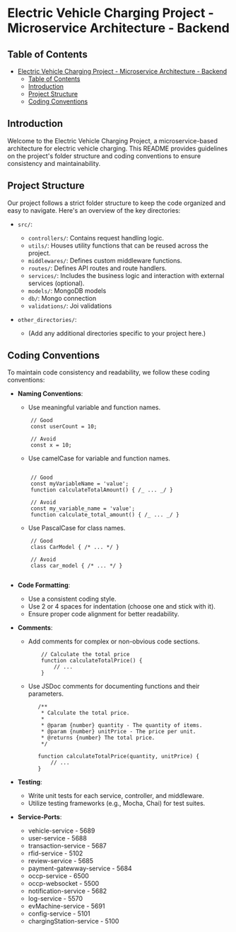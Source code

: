 # Electric Vehicle Charging Project - Microservice Architecture - Backend

## Table of Contents

- [Electric Vehicle Charging Project - Microservice Architecture - Backend](#electric-vehicle-charging-project---microservice-architecture---backend)
  - [Table of Contents](#table-of-contents)
  - [Introduction](#introduction)
  - [Project Structure](#project-structure)
  - [Coding Conventions](#coding-conventions)


## Introduction

Welcome to the Electric Vehicle Charging Project, a microservice-based architecture for electric vehicle charging. This README provides guidelines on the project's folder structure and coding conventions to ensure consistency and maintainability.

## Project Structure

Our project follows a strict folder structure to keep the code organized and easy to navigate. Here's an overview of the key directories:

- `src/`:

  - `controllers/`: Contains request handling logic.
  - `utils/`: Houses utility functions that can be reused across the project.
  - `middlewares/`: Defines custom middleware functions.
  - `routes/`: Defines API routes and route handlers.
  - `services/`: Includes the business logic and interaction with external services (optional).
  - `models/`: MongoDB models
  - `db/`: Mongo connection
  - `validations/`: Joi validations


- `other_directories/`:
  - (Add any additional directories specific to your project here.)

## Coding Conventions

To maintain code consistency and readability, we follow these coding conventions:

- **Naming Conventions**:

    - Use meaningful variable and function names.

    ```
        // Good
        const userCount = 10;

        // Avoid
        const x = 10;

    ```   
    - Use camelCase for variable and function names.

    ```

        // Good
        const myVariableName = 'value';
        function calculateTotalAmount() { /_ ... _/ }

        // Avoid
        const my_variable_name = 'value';
        function calculate_total_amount() { /_ ... _/ }

    ```
    - Use PascalCase for class names.

    ```
        // Good
        class CarModel { /* ... */ }

        // Avoid
        class car_model { /* ... */ }
        
    ```
- **Code Formatting**:

  - Use a consistent coding style.
  - Use 2 or 4 spaces for indentation (choose one and stick with it).
  - Ensure proper code alignment for better readability.
  


- **Comments**:

  - Add comments for complex or non-obvious code sections.
    ```
        // Calculate the total price
        function calculateTotalPrice() {
            // ...
        }
    ```
  - Use JSDoc comments for documenting functions and their parameters.

     ```
        /**
         * Calculate the total price.
         *
         * @param {number} quantity - The quantity of items.
         * @param {number} unitPrice - The price per unit.
         * @returns {number} The total price.
         */

        function calculateTotalPrice(quantity, unitPrice) {
            // ...
        }

    ```



- **Testing**:
  - Write unit tests for each service, controller, and middleware.
  - Utilize testing frameworks (e.g., Mocha, Chai) for test suites.


- **Service-Ports**:
  - vehicle-service - 5689
  - user-service - 5688
  - transaction-service - 5687
  - rfid-service - 5102
  - review-service - 5685
  - payment-gatewway-service - 5684
  - occp-service - 6500
  - occp-websocket - 5500
  - notification-service - 5682
  - log-service - 5570
  - evMachine-service - 5691
  - config-service - 5101
  - chargingStation-service - 5100




